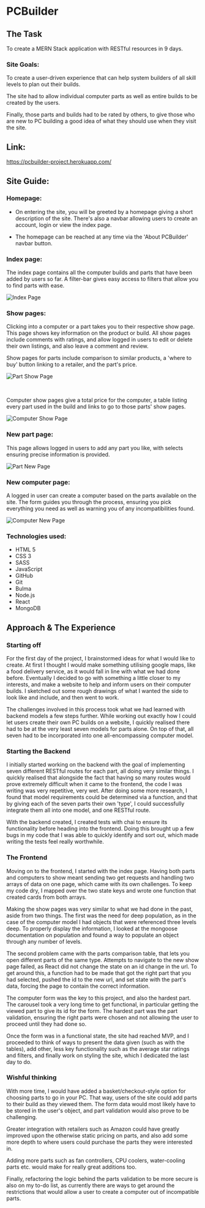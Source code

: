 # PCBuilder

## The Task

To create a MERN Stack application with RESTful resources in 9 days.

### Site Goals:

To create a user-driven experience that can help system builders of all skill levels to plan out their builds.

The site had to allow individual computer parts as well as entire builds to be created by the users.

Finally, those parts and builds had to be rated by others, to give those who are new to PC building a good idea of what they should use when they visit the site.

## Link:
https://pcbuilder-project.herokuapp.com/

## Site Guide:

### Homepage:

* On entering the site, you will be greeted by a homepage giving a short description of the site. There's also a navbar allowing users to create an account, login or view the index page.

* The homepage can be reached at any time via the 'About PCBuilder' navbar button.

### Index page:

The index page contains all the computer builds and parts that have been added by users so far. A filter-bar gives easy access to filters that allow you to find parts with ease.

![Index Page](./public/assets/index.png?raw=true)

### Show pages:

Clicking into a computer or a part takes you to their respective show page. This page shows key information on the product or build. All show pages include comments with ratings, and allow logged in users to edit or delete their own listings, and also leave a comment and review.


Show pages for parts include comparison to similar products, a 'where to buy' button linking to a retailer, and the part's price.

![Part Show Page](./public/assets/part-show.png)

&nbsp;

Computer show pages give a total price for the computer, a table listing every part used in the build and links to go to those parts' show pages.

![Computer Show Page](./public/assets/computer-show.png)

### New part page:

This page allows logged in users to add any part you like, with selects ensuring precise information is provided.

![Part New Page](./public/assets/part-new.png)

### New computer page:
A logged in user can create a computer based on the parts available on the site. The form guides you through the process, ensuring you pick everything you need as well as warning you of any incompatibilities found.

![Computer New Page](./public/assets/computer-new.png)

### Technologies used:
* HTML 5
* CSS 3
* SASS
* JavaScript
* GitHub
* Git
* Bulma
* Node.js
* React
* MongoDB

## Approach & The Experience

### Starting off

For the first day of the project, I brainstormed ideas for what I would like to create. At first I thought I would make something utilising google maps, like a food delivery service, as it would fall in line with what we had done before. Eventually I decided to go with something a little closer to my interests, and make a website to help and inform users on their computer builds. I sketched out some rough drawings of what I wanted the side to look like and include, and then went to work.

The challenges involved in this process took what we had learned with backend models a few steps further. While working out exactly how I could let users create their own PC builds on a website, I quickly realised there had to be at the very least seven models for parts alone. On top of that, all seven had to be incorporated into one all-encompassing computer model.

### Starting the Backend

I initially started working on the backend with the goal of implementing seven different RESTful routes for each part, all doing very similar things. I quickly realised that alongside the fact that having so many routes would prove extremely difficult when it came to the frontend, the code I was writing was very repetitive, very wet. After doing some more research, I found that model requirements could be determined via a function, and that by giving each of the seven parts their own 'type', I could successfully integrate them all into one model, and one RESTful route.

With the backend created, I created tests with chai to ensure its functionality before heading into the frontend. Doing this brought up a few bugs in my code that I was able to quickly identify and sort out, which made writing the tests feel really worthwhile.

### The Frontend

Moving on to the frontend, I started with the index page. Having both parts and computers to show meant sending two get requests and handling two arrays of data on one page, which came with its own challenges. To keep my code dry, I mapped over the two state keys and wrote one function that created cards from both arrays.

Making the show pages was very similar to what we had done in the past, aside from two things. The first was the need for deep population, as in the case of the computer model I had objects that were referenced three levels deep. To properly display the information, I looked at the mongoose documentation on population and found a way to populate an object through any number of levels.

The second problem came with the parts comparison table, that lets you open different parts of the same type. Attempts to navigate to the new show page failed, as React did not change the state on an id change in the url. To get around this, a function had to be made that got the right part that you had selected, pushed the id to the new url, and set state with the part's data, forcing the page to contain the correct information.

The computer form was the key to this project, and also the hardest part. The carousel took a very long time to get functional, in particular getting the viewed part to give its id for the form. The hardest part was the part validation, ensuring the right parts were chosen and not allowing the user to proceed until they had done so.

Once the form was in a functional state, the site had reached MVP, and I proceeded to think of ways to present the data given (such as with the tables), add other, less key functionality such as the average star ratings and filters, and finally work on styling the site, which I dedicated the last day to do.

### Wishful thinking

With more time, I would have added a basket/checkout-style option for choosing parts to go in your PC. That way, users of the site could add parts to their build as they viewed them. The form data would most likely have to be stored in the user's object, and part validation would also prove to be challenging.

Greater integration with retailers such as Amazon could have greatly improved upon the otherwise static pricing on parts, and also add some more depth to where users could purchase the parts they were interested in.

Adding more parts such as fan controllers, CPU coolers, water-cooling parts etc. would make for really great additions too.

Finally, refactoring the logic behind the parts validation to be more secure is also on my to-do list, as currently there are ways to get around the restrictions that would allow a user to create a computer out of incompatible parts.
